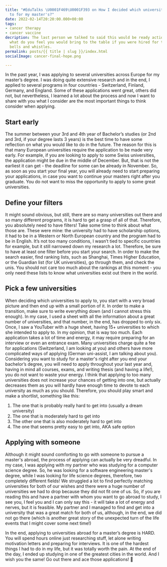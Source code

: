 ```yaml
---
title: "#EduTalks \U0001F469‍\U0001F393 on How I decided which universities to apply
  to for my master's?"
date: 2022-02-14T20:20:00.000+00:00
tags:
- cancer therapy
- cancer vaccine
decription: The last person we talked to said this would be ready action item, and
  what do you feel you would bring to the table if you were hired for this position
  bells and whistles.
permalink: posts/{{ title | slug }}/index.html
socialImage: cancer-final-hope.png

---
```

In the past year, I was applying to several universities across Europe for my master’s degree. I was doing quite extensive research and in the end, I applied to several programs in four countries - Switzerland, Finland, Germany, and England. Some of these applications went great, others did not, but nevertheless, I learned a lot about the process and now I want to share with you what I consider are the most important things to think consider when applying.

## Start early

The summer between your 3rd and 4th year of Bachelor’s studies (or 2nd and 3rd, if your degree lasts 3 years) is the best time to have some reflection on what you would like to do in the future. The reason for this is that many European universities require the application to be made very early. For example, if you are looking to apply to some Swiss universities, the application might be due in the middle of December. But, that is not the earliest it can get - the deadline for some can be already in November. So, as soon as you start your final year, you will already need to start preparing your applications, in case you want to continue your masters right after you graduate. You do not want to miss the opportunity to apply to some great universities.

## Define your filters

It might sound obvious, but still, there are so many universities out there and so many different programs, it is hard to get a grasp of all of that. Therefore, you absolutely need to have filters! Take some time to think about what those are. These were mine: the university had to have scholarship options, it had to be in a Western or North European country and the program had to be in English. It’s not too many conditions, I wasn’t tied to specific countries for example, but it still narrowed down my research a lot. Therefore, be sure to have at least one filter before you start your search. In order to make the search easier, find ranking lists, such as Shanghai, Times Higher Education, or the Guardian list (for UK universities), go through them, and check the unis. You should not care too much about the rankings at this moment - you only need these lists to know what universities exist out there in the world.

## Pick a few universities

When deciding which universities to apply to, you start with a very broad picture and then end up with a small portion of it. In order to make a transition, make sure to write everything down (and I cannot stress this enough). In my case, I used a sheet with all the information about a great number of universities, and that number, in the end, has dropped to only six. Once, I saw a YouTuber with a huge sheet, having 15+ universities to which she intended to apply to. In my opinion, that is way too much. Each application takes a lot of time and energy, it may require preparing for an interview or even an entrance exam. Many universities charge quite a fee for applications (Switzerland, I am looking at you) and others have more complicated ways of applying (German uni-assist, I am talking about you). Considering you want to study for a master's right after you end your bachelor’s degree, you will need to apply throughout your last year and, having in mind all courses, exams, and writing thesis (and having a life!), you do not want to waste your energy. I think that applying to too many universities does not increase your chances of getting into one, but actually decreases them as you will hardly have enough time to devote to each university as much as you should. Therefore, you should play smart and make a shortlist, something like this:

1. The one that is probably really hard to get into (usually a dream university)
2. The one that is moderately hard to get into
3. The other one that is also moderately hard to get into
4. The one that seems pretty easy to get into, AKA safe option

## Applying with someone

Although it might sound comforting to go with someone to pursue a master's abroad, the process of applying can actually be very dreadful. In my case, I was applying with my partner who was studying for a computer science degree. So, he was looking for a software engineering master's degree, while I was looking for life science degrees, therefore, two completely different fields! We struggled a lot to find perfectly matching universities for both of our wishes and there were a huge number of universities we had to drop because they did not fit one of us. So, if you are reading this and have a partner with whom you want to go abroad to study, I see you, I feel you and I can only say this - it will take a lot of energy and nerves, but it is feasible. My partner and I managed to find and get into a university that was a great match for both of us, although, in the end, we did not go there (which is another great story of the unexpected turn of the life events that I might cover some next time!)

In the end, applying to universities abroad for a master’s degree is HARD. You will spend hours online just researching stuff, let alone writing motivation letters and preparing for interviews. It is one of the hardest things I had to do in my life, but it was totally worth the pain. At the end of the day, I ended up studying in one of the greatest cities in the world. And I wish you the same! Go out there and ace those applications! 💪